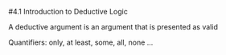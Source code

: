 #4.1 Introduction to Deductive Logic

A deductive argument is an argument that is presented as valid

Quantifiers: only, at least, some, all, none ...

